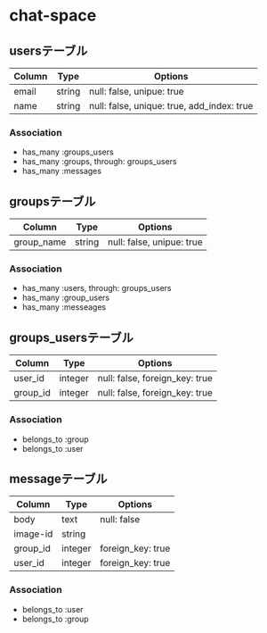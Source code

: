 # chat-space
## usersテーブル
|Column|Type|Options|
|------|----|-------|
|email|string|null: false, unipue: true|
|name|string|null: false, unique: true, add_index: true|
### Association
- has_many :groups_users
- has_many :groups, through: groups_users
- has_many :messages

## groupsテーブル
|Column|Type|Options|
|------|----|-------|
|group_name|string|null: false, unipue: true|
### Association
- has_many :users, through: groups_users
- has_many :group_users
- has_many :messeages

## groups_usersテーブル
|Column|Type|Options|
|------|----|-------|
|user_id|integer|null: false, foreign_key: true|
|group_id|integer|null: false, foreign_key: true|
### Association
- belongs_to :group
- belongs_to :user


## messageテーブル
|Column|Type|Options|
|------|----|-------|
|body|text|null: false|
|image-id|string|
|group_id|integer|foreign_key: true|
|user_id|integer|foreign_key: true|
### Association
- belongs_to :user
- belongs_to :group
